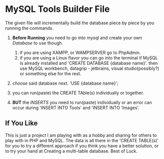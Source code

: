 # MySQL Tools Builder File

The given file will incrementally build the database piece by piece by you running the commands.

1. **Before Running** you need to go into mysql and create your own _Database_ to use though.
    1. if you are using XAMPP, or WAMPSERVER go to PhpAdmin.
    1. if you are using a Linux flavor you can go into the terminal
    if MySQL is already installed and 'CREATE DATABASE {database name}'.
    then use MySQL workbench, datagrip - jetbrains, visual studio(possibly?) or something else for the rest.
 
1. _choose_ said database next. 'USE {database name}'; 
1. you can run(paste) the CREATE TAble(s) individually or together.
1. **BUT** the _INSERTS_ you need to run(paste) individually or an error can occur during 'INSERT INTO Tools' and 'INSERT INTO 'Images'.

## If You Like

This is just a project I am playing with as a hobby and sharing for others to play with in PHP and MySQL. The data is all there in the 'CREATE TABLE(s)' for you to try a different approach if you think you have a better solution, or to try your hand at Creating a multi-table database. Best of Luck.